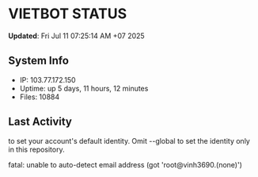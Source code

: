 # VIETBOT STATUS
**Updated**: Fri Jul 11 07:25:14 AM +07 2025

## System Info
- IP: 103.77.172.150
- Uptime: up 5 days, 11 hours, 12 minutes
- Files: 10884

## Last Activity

to set your account's default identity.
Omit --global to set the identity only in this repository.

fatal: unable to auto-detect email address (got 'root@vinh3690.(none)')
